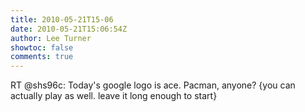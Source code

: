 ```yaml
---
title: 2010-05-21T15-06
date: 2010-05-21T15:06:54Z
author: Lee Turner
showtoc: false
comments: true
---
```


RT @shs96c: Today's google logo is ace. Pacman, anyone? {you can actually play as well. leave it long enough to start}

